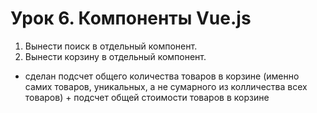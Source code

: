 # Урок 6. Компоненты Vue.js

1) Вынести поиск в отдельный компонент.
2) Вынести корзину в отдельный компонент.

+ сделан подсчет общего количества товаров в корзине (именно самих товаров, уникальных, а не сумарного из колличества всех товаров) + подсчет общей стоимости товаров в корзине
